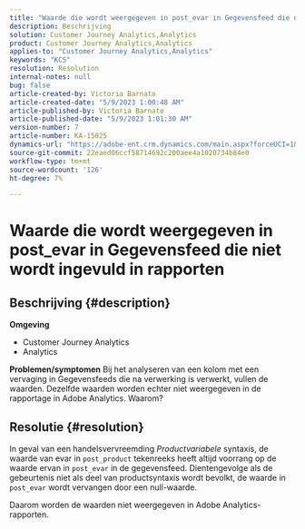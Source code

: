 ```yaml
---
title: "Waarde die wordt weergegeven in post_evar in Gegevensfeed die niet wordt ingevuld in rapporten"
description: Beschrijving
solution: Customer Journey Analytics,Analytics
product: Customer Journey Analytics,Analytics
applies-to: "Customer Journey Analytics,Analytics"
keywords: "KCS"
resolution: Resolution
internal-notes: null
bug: false
article-created-by: Victoria Barnato
article-created-date: "5/9/2023 1:00:48 AM"
article-published-by: Victoria Barnato
article-published-date: "5/9/2023 1:01:30 AM"
version-number: 7
article-number: KA-15025
dynamics-url: "https://adobe-ent.crm.dynamics.com/main.aspx?forceUCI=1&pagetype=entityrecord&etn=knowledgearticle&id=c9f3ecec-04ee-ed11-8849-6045bd0065b6"
source-git-commit: 22eaed06ccf58714692c200aee4a1020734b84e0
workflow-type: tm+mt
source-wordcount: '126'
ht-degree: 7%

---
```


# Waarde die wordt weergegeven in post_evar in Gegevensfeed die niet wordt ingevuld in rapporten

## Beschrijving {#description}

<b>Omgeving</b>
- Customer Journey Analytics
- Analytics



<b>Problemen/symptomen</b>
Bij het analyseren van een kolom met een vervaging in Gegevensfeeds die na verwerking is verwerkt, vullen de waarden. Dezelfde waarden worden echter niet weergegeven in de rapportage in Adobe Analytics. Waarom?






## Resolutie {#resolution}


In geval van een handelsvervreemding *Productvariabele* syntaxis, de waarde van evar in `post_product` tekenreeks heeft altijd voorrang op de waarde ervan in `post_evar` in de gegevensfeed. Dientengevolge als de gebeurtenis niet als deel van productsyntaxis wordt bevolkt, de waarde in `post_evar` wordt vervangen door een null-waarde.

Daarom worden de waarden niet weergegeven in Adobe Analytics-rapporten.
